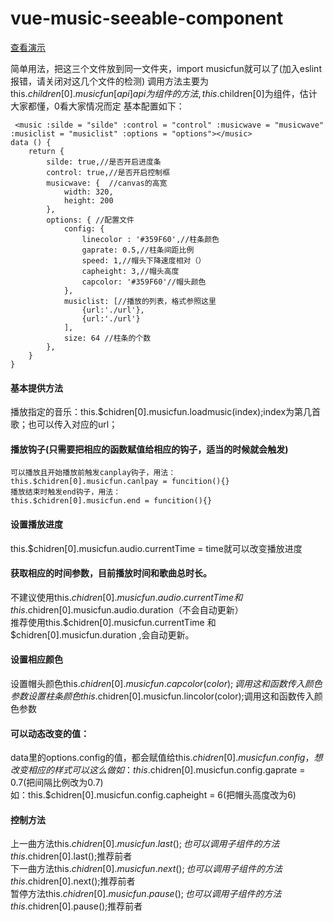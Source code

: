 # vue-music-seeable-component
[查看演示](https://musclejack.github.io/musicseeable)

简单用法，把这三个文件放到同一文件夹，import musicfun就可以了(加入eslint报错，请关闭对这几个文件的检测)
调用方法主要为this.$children[0].musicfun[api]
api为组件的方法,this.$children[0]为组件，估计大家都懂，0看大家情况而定
基本配置如下：
```
 <music :silde = "silde" :control = "control" :musicwave = "musicwave" :musiclist = "musiclist" :options = "options"></music>
data () {
    return {
        silde: true,//是否开启进度条
        control: true,//是否开启控制框
        musicwave: {  //canvas的高宽
            width: 320,
            height: 200
        },
        options: { //配置文件
            config: {
                linecolor : '#359F60',//柱条颜色
                gaprate: 0.5,//柱条间距比例
                speed: 1,//帽头下降速度相对（）
                capheight: 3,//帽头高度
                capcolor: '#359F60'//帽头颜色
            },
            musiclist: [//播放的列表，格式参照这里
                {url:'./url'},
                {url:'./url'}
            ],
            size: 64 //柱条的个数
        },
    }
}
```
#### 基本提供方法
播放指定的音乐：this.$chidren[0].musicfun.loadmusic(index);index为第几首歌；也可以传入对应的url；
#### 播放钩子(只需要把相应的函数赋值给相应的钩子，适当的时候就会触发)
    可以播放且开始播放前触发canplay钩子，用法：
    this.$chidren[0].musicfun.canlpay = funcition(){}
    播放结束时触发end钩子，用法：
    this.$chidren[0].musicfun.end = funcition(){}
#### 设置播放进度
this.$chidren[0].musicfun.audio.currentTime = time就可以改变播放进度
#### 获取相应的时间参数，目前播放时间和歌曲总时长。
不建议使用this.$chidren[0].musicfun.audio.currentTime 和this.$chidren[0].musicfun.audio.duration（不会自动更新）    
推荐使用this.$chidren[0].musicfun.currentTime 和 $chidren[0].musicfun.duration ,会自动更新。    
#### 设置相应颜色
设置帽头颜色this.$chidren[0].musicfun.capcolor(color);调用这和函数传入颜色参数    
设置柱条颜色this.$chidren[0].musicfun.lincolor(color);调用这和函数传入颜色参数    
#### 可以动态改变的值：
data里的options.config的值，都会赋值给this.$chidren[0].musicfun.config，想改变相应的样式可以这么做    
如：this.$chidren[0].musicfun.config.gaprate = 0.7(把间隔比例改为0.7)    
如：this.$chidren[0].musicfun.config.capheight = 6(把帽头高度改为6)    
#### 控制方法
上一曲方法this.$chidren[0].musicfun.last();也可以调用子组件的方法this.$chidren[0].last();推荐前者    
下一曲方法this.$chidren[0].musicfun.next();也可以调用子组件的方法this.$chidren[0].next();推荐前者    
暂停方法this.$chidren[0].musicfun.pause();也可以调用子组件的方法this.$chidren[0].pause();推荐前者    
